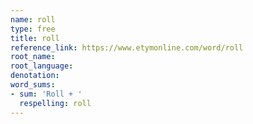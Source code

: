 ```yaml
---
name: roll
type: free
title: roll
reference_link: https://www.etymonline.com/word/roll
root_name: 
root_language: 
denotation: 
word_sums:
- sum: 'Roll + '
  respelling: roll
---
```

